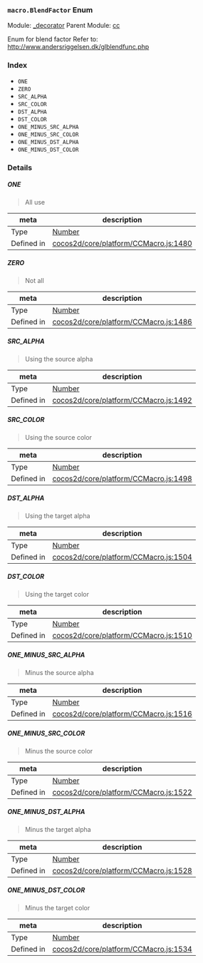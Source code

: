 ### `macro.BlendFactor` Enum



Module: [_decorator](../modules/_decorator.md)
Parent Module: [cc](../modules/cc.md)


Enum for blend factor
Refer to: http://www.andersriggelsen.dk/glblendfunc.php


### Index
  - `ONE`
  - `ZERO`
  - `SRC_ALPHA`
  - `SRC_COLOR`
  - `DST_ALPHA`
  - `DST_COLOR`
  - `ONE_MINUS_SRC_ALPHA`
  - `ONE_MINUS_SRC_COLOR`
  - `ONE_MINUS_DST_ALPHA`
  - `ONE_MINUS_DST_COLOR`

### Details


##### ONE

> All use

| meta | description |
|------|-------------|
| Type | <a href="https://developer.mozilla.org/en/JavaScript/Reference/Global_Objects/Number" class="crosslink external" target="_blank">Number</a> |
| Defined in | [cocos2d/core/platform/CCMacro.js:1480](https://github.com/cocos-creator/engine/blob/b4415d3f111db35eb92e588d63bcb560003ea469/cocos2d/core/platform/CCMacro.js#L1480) |



##### ZERO

> Not all

| meta | description |
|------|-------------|
| Type | <a href="https://developer.mozilla.org/en/JavaScript/Reference/Global_Objects/Number" class="crosslink external" target="_blank">Number</a> |
| Defined in | [cocos2d/core/platform/CCMacro.js:1486](https://github.com/cocos-creator/engine/blob/b4415d3f111db35eb92e588d63bcb560003ea469/cocos2d/core/platform/CCMacro.js#L1486) |



##### SRC_ALPHA

> Using the source alpha

| meta | description |
|------|-------------|
| Type | <a href="https://developer.mozilla.org/en/JavaScript/Reference/Global_Objects/Number" class="crosslink external" target="_blank">Number</a> |
| Defined in | [cocos2d/core/platform/CCMacro.js:1492](https://github.com/cocos-creator/engine/blob/b4415d3f111db35eb92e588d63bcb560003ea469/cocos2d/core/platform/CCMacro.js#L1492) |



##### SRC_COLOR

> Using the source color

| meta | description |
|------|-------------|
| Type | <a href="https://developer.mozilla.org/en/JavaScript/Reference/Global_Objects/Number" class="crosslink external" target="_blank">Number</a> |
| Defined in | [cocos2d/core/platform/CCMacro.js:1498](https://github.com/cocos-creator/engine/blob/b4415d3f111db35eb92e588d63bcb560003ea469/cocos2d/core/platform/CCMacro.js#L1498) |



##### DST_ALPHA

> Using the target alpha

| meta | description |
|------|-------------|
| Type | <a href="https://developer.mozilla.org/en/JavaScript/Reference/Global_Objects/Number" class="crosslink external" target="_blank">Number</a> |
| Defined in | [cocos2d/core/platform/CCMacro.js:1504](https://github.com/cocos-creator/engine/blob/b4415d3f111db35eb92e588d63bcb560003ea469/cocos2d/core/platform/CCMacro.js#L1504) |



##### DST_COLOR

> Using the target color

| meta | description |
|------|-------------|
| Type | <a href="https://developer.mozilla.org/en/JavaScript/Reference/Global_Objects/Number" class="crosslink external" target="_blank">Number</a> |
| Defined in | [cocos2d/core/platform/CCMacro.js:1510](https://github.com/cocos-creator/engine/blob/b4415d3f111db35eb92e588d63bcb560003ea469/cocos2d/core/platform/CCMacro.js#L1510) |



##### ONE_MINUS_SRC_ALPHA

> Minus the source alpha

| meta | description |
|------|-------------|
| Type | <a href="https://developer.mozilla.org/en/JavaScript/Reference/Global_Objects/Number" class="crosslink external" target="_blank">Number</a> |
| Defined in | [cocos2d/core/platform/CCMacro.js:1516](https://github.com/cocos-creator/engine/blob/b4415d3f111db35eb92e588d63bcb560003ea469/cocos2d/core/platform/CCMacro.js#L1516) |



##### ONE_MINUS_SRC_COLOR

> Minus the source color

| meta | description |
|------|-------------|
| Type | <a href="https://developer.mozilla.org/en/JavaScript/Reference/Global_Objects/Number" class="crosslink external" target="_blank">Number</a> |
| Defined in | [cocos2d/core/platform/CCMacro.js:1522](https://github.com/cocos-creator/engine/blob/b4415d3f111db35eb92e588d63bcb560003ea469/cocos2d/core/platform/CCMacro.js#L1522) |



##### ONE_MINUS_DST_ALPHA

> Minus the target alpha

| meta | description |
|------|-------------|
| Type | <a href="https://developer.mozilla.org/en/JavaScript/Reference/Global_Objects/Number" class="crosslink external" target="_blank">Number</a> |
| Defined in | [cocos2d/core/platform/CCMacro.js:1528](https://github.com/cocos-creator/engine/blob/b4415d3f111db35eb92e588d63bcb560003ea469/cocos2d/core/platform/CCMacro.js#L1528) |



##### ONE_MINUS_DST_COLOR

> Minus the target color

| meta | description |
|------|-------------|
| Type | <a href="https://developer.mozilla.org/en/JavaScript/Reference/Global_Objects/Number" class="crosslink external" target="_blank">Number</a> |
| Defined in | [cocos2d/core/platform/CCMacro.js:1534](https://github.com/cocos-creator/engine/blob/b4415d3f111db35eb92e588d63bcb560003ea469/cocos2d/core/platform/CCMacro.js#L1534) |


